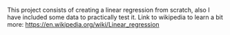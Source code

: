 This project consists of creating a linear regression from scratch, also I have included some data to practically test it. Link to wikipedia to learn a bit more: https://en.wikipedia.org/wiki/Linear_regression
